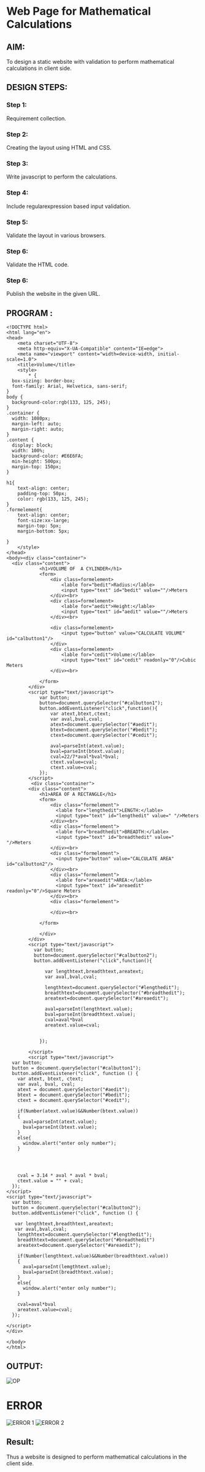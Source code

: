 # Web Page for Mathematical Calculations

## AIM:

To design a static website with validation to perform mathematical calculations in client side.

## DESIGN STEPS:

### Step 1:

Requirement collection.

### Step 2:

Creating the layout using HTML and CSS.

### Step 3:

Write javascript to perform the calculations.

### Step 4:

Include regularexpression based input validation.

### Step 5:

Validate the layout in various browsers.

### Step 6:

Validate the HTML code.

### Step 6:

Publish the website in the given URL.

## PROGRAM :
```
<!DOCTYPE html>
<html lang="en">
<head>
    <meta charset="UTF-8">
    <meta http-equiv="X-UA-Compatible" content="IE=edge">
    <meta name="viewport" content="width=device-width, initial-scale=1.0">
    <title>Volume</title>
    <style>
        * {
  box-sizing: border-box;
  font-family: Arial, Helvetica, sans-serif;
}
body {
  background-color:rgb(133, 125, 245);
}
.container {
  width: 1080px;
  margin-left: auto;
  margin-right: auto;
}
.content {
  display: block;
  width: 100%;
  background-color: #E6E6FA;
  min-height: 500px;
  margin-top: 150px;
}

h1{
    text-align: center;
    padding-top: 50px;
    color: rgb(133, 125, 245);
}
.formelement{
    text-align: center;
    font-size:xx-large;
    margin-top: 5px;
    margin-bottom: 5px;

}
    </style>
</head>
<body><div class="container">
  <div class="content">
            <h1>VOLUME OF  A CYLINDER</h1>
            <form>
                <div class=formelement>
                    <lable for="bedit">Radius:</lable>
                    <input type="text" id="bedit" value=""/>Meters
                </div><br>
                <div class=formelement>
                    <lable for="aedit">Height:</lable>
                    <input type="text" id="aedit" value=""/>Meters
                </div><br>
                
                <div class=formelement>
                    <input type="button" value="CALCULATE VOLUME" id="calbutton1"/>
                </div>
                <div class=formelement>
                    <lable for="cedit">Volume:</lable>
                    <input type="text" id="cedit" readonly="0"/>Cubic Meters
                </div><br>
               
            </form>
        </div>
        <script type="text/javascript">
            var button;
            button=document.querySelector("#calbutton1");
            button.addEventListener("click",function(){
                var atext,btext,ctext;
                var aval,bval,cval;
                atext=document.querySelector("#aedit");
                btext=document.querySelector("#bedit");
                ctext=document.querySelector("#cedit");

                aval=parseInt(atext.value);
                bval=parseInt(btext.value);
                cval=22/7*aval*bval*bval;
                ctext.value=cval;
                ctext.value=cval;
            });
        </script>
         <div class="container">
        <div class="content">
            <h1>AREA OF A RECTANGLE</h1>
            <form>
                <div class="formelement">
                  <lable for="lengthedit">LENGTH:</lable>
                  <input type="text" id="lengthedit" value=" "/>Meters
                </div><br>
                <div class="formelement">
                  <lable for="breadthedit">BREADTH:</lable>
                  <input type="text" id="breadthedit" value=" "/>Meters
                </div><br>
                <div class="formelement">
                  <input type="button" value="CALCULATE AREA" id="calbutton2"/>
                </div><br>
                <div class="formelement">
                  <lable for="areaedit">AREA:</lable>
                  <input type="text" id="areaedit" readonly="0"/>Square Meters
                </div><br>
                <div class="formelement">
               
                </div><br>
                
            </form>
    
            </div>
        </div>
        <script type="text/javascript">
          var button;
          button=document.querySelector("#calbutton2");
          button.addEventListener("click",function(){
            
              var lengthtext,breadthtext,areatext;
              var aval,bval,cval;
    
              lengthtext=document.querySelector("#lengthedit");
              breadthtext=document.querySelector("#breadthedit");
              areatext=document.querySelector("#areaedit");
      
              aval=parseInt(lengthtext.value);
              bval=parseInt(breadthtext.value);
              cval=aval*bval
              areatext.value=cval;
        
      
            });
      
        </script> 
        <script type="text/javascript">
  var button;
  button = document.querySelector("#calbutton1");
  button.addEventListener("click", function () {
    var atext, btext, ctext;
    var aval, bval, cval;
    atext = document.querySelector("#aedit");
    btext = document.querySelector("#bedit");
    ctext = document.querySelector("#cedit");

    if(Number(atext.value)&&Number(btext.value))
    {
      aval=parseInt(atext.value);
      bval=parseInt(btext.value);
    }
    else{
      window.alert("enter only number");
    }


    

    cval = 3.14 * aval * aval * bval;
    ctext.value = "" + cval;
  });
</script>
<script type="text/javascript">
  var button;
  button = document.querySelector("#calbutton2");
  button.addEventListener("click", function () {

   var lengthtext,breadthtext,areatext;
   var aval,bval,cval;
    lengthtext=document.querySelector("#lengthedit");
    breadthtext=document.querySelector("#breadthedit")
    areatext=document.querySelector("#areaedit");
      
    if(Number(lengthtext.value)&&Number(breadthtext.value))
    {
      aval=parseInt(lemgthtext.value);
      bval=parseInt(breadthtext.value);
    }
    else{
      window.alert("enter only number");
    }
    
    cval=aval*bval
    areatext.value=cval;
  });

</script>
</div>
  
</body>
</html>
```



## OUTPUT:
![OP](https://user-images.githubusercontent.com/93901857/149091878-b77dd6ce-768d-4f09-8fd0-3e19c6af65a4.jpg)
# ERROR
![ERROR 1](https://user-images.githubusercontent.com/93901857/149792114-4a549cab-c897-4296-82a8-a5bddbaa02f6.jpg)
![ERROR 2](https://user-images.githubusercontent.com/93901857/149792124-e2889d6e-aedd-4430-9da1-c9c6067d7539.jpg)

## Result:

Thus a website is designed to perform mathematical calculations in the client side.
